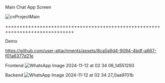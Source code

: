 Main Chat App Screen

![cnProjectMain](https://github.com/user-attachments/assets/82a35375-c57b-4349-932c-dac2f1cb3976)

++++++++++++++++++++++++++++++++++++++++++++++++++++++++++++++++++++++++++++++

Demo


https://github.com/user-attachments/assets/8ca5a9d4-9094-4bdf-a667-f01a6377d21e


Frontend
![WhatsApp Image 2024-11-12 at 02 34 06_1d551293](https://github.com/user-attachments/assets/db2f8c3c-8bed-4fd0-8719-6fd0169b7612)

Backend
![WhatsApp Image 2024-11-12 at 02 34 27_0aa9701b](https://github.com/user-attachments/assets/d4d0d522-7869-47aa-b602-452575b176a7)
